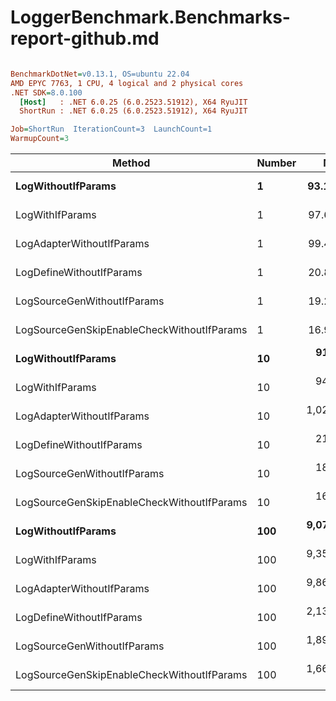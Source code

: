 # LoggerBenchmark.Benchmarks-report-github.md

``` ini

BenchmarkDotNet=v0.13.1, OS=ubuntu 22.04
AMD EPYC 7763, 1 CPU, 4 logical and 2 physical cores
.NET SDK=8.0.100
  [Host]   : .NET 6.0.25 (6.0.2523.51912), X64 RyuJIT
  ShortRun : .NET 6.0.25 (6.0.2523.51912), X64 RyuJIT

Job=ShortRun  IterationCount=3  LaunchCount=1  
WarmupCount=3  

```
|                                     Method | Number |        Mean |      Error |    StdDev |         Min |         Max |  Gen 0 | Allocated |
|------------------------------------------- |------- |------------:|-----------:|----------:|------------:|------------:|-------:|----------:|
|                         **LogWithoutIfParams** |      **1** |    **93.11 ns** |  **37.502 ns** |  **2.056 ns** |    **91.76 ns** |    **95.48 ns** | **0.0010** |      **88 B** |
|                            LogWithIfParams |      1 |    97.62 ns |   0.656 ns |  0.036 ns |    97.58 ns |    97.65 ns | 0.0010 |      88 B |
|                  LogAdapterWithoutIfParams |      1 |    99.46 ns |   3.564 ns |  0.195 ns |    99.25 ns |    99.64 ns | 0.0010 |      88 B |
|                   LogDefineWithoutIfParams |      1 |    20.80 ns |   0.177 ns |  0.010 ns |    20.79 ns |    20.81 ns |      - |         - |
|                LogSourceGenWithoutIfParams |      1 |    19.28 ns |   1.326 ns |  0.073 ns |    19.22 ns |    19.36 ns |      - |         - |
| LogSourceGenSkipEnableCheckWithoutIfParams |      1 |    16.96 ns |   2.393 ns |  0.131 ns |    16.89 ns |    17.12 ns |      - |         - |
|                         **LogWithoutIfParams** |     **10** |   **913.01 ns** |  **21.542 ns** |  **1.181 ns** |   **911.70 ns** |   **914.00 ns** | **0.0105** |     **880 B** |
|                            LogWithIfParams |     10 |   944.49 ns |  17.939 ns |  0.983 ns |   943.86 ns |   945.63 ns | 0.0105 |     880 B |
|                  LogAdapterWithoutIfParams |     10 | 1,025.08 ns |  22.179 ns |  1.216 ns | 1,023.84 ns | 1,026.27 ns | 0.0095 |     880 B |
|                   LogDefineWithoutIfParams |     10 |   212.35 ns |  11.247 ns |  0.616 ns |   211.95 ns |   213.06 ns |      - |         - |
|                LogSourceGenWithoutIfParams |     10 |   187.18 ns |   7.031 ns |  0.385 ns |   186.92 ns |   187.62 ns |      - |         - |
| LogSourceGenSkipEnableCheckWithoutIfParams |     10 |   166.04 ns |   2.646 ns |  0.145 ns |   165.92 ns |   166.20 ns |      - |         - |
|                         **LogWithoutIfParams** |    **100** | **9,072.02 ns** | **448.676 ns** | **24.593 ns** | **9,048.31 ns** | **9,097.41 ns** | **0.0916** |   **8,800 B** |
|                            LogWithIfParams |    100 | 9,353.35 ns | 269.393 ns | 14.766 ns | 9,341.58 ns | 9,369.92 ns | 0.0916 |   8,800 B |
|                  LogAdapterWithoutIfParams |    100 | 9,863.42 ns | 484.901 ns | 26.579 ns | 9,843.37 ns | 9,893.57 ns | 0.0916 |   8,800 B |
|                   LogDefineWithoutIfParams |    100 | 2,131.00 ns | 176.881 ns |  9.695 ns | 2,123.57 ns | 2,141.97 ns |      - |         - |
|                LogSourceGenWithoutIfParams |    100 | 1,893.25 ns | 275.916 ns | 15.124 ns | 1,883.90 ns | 1,910.70 ns |      - |         - |
| LogSourceGenSkipEnableCheckWithoutIfParams |    100 | 1,666.22 ns |  41.874 ns |  2.295 ns | 1,664.22 ns | 1,668.73 ns |      - |         - |
